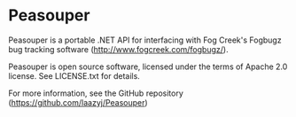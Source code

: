 Peasouper
===

Peasouper is a portable .NET API for interfacing with Fog Creek's Fogbugz 
bug tracking software (http://www.fogcreek.com/fogbugz/).

Peasouper is open source software, licensed under the terms of Apache 2.0 license. 
See LICENSE.txt for details.

For more information, see the GitHub repository (https://github.com/laazyj/Peasouper)
